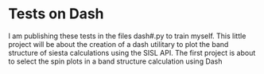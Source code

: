 # Tests on Dash

I am publishing these tests in the files dash#.py to train myself. This little project will be about the creation of a dash utilitary to plot the band structure of siesta calculations using the SISL API. The first project is about to select the spin plots in a band structure calculation using Dash